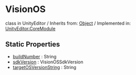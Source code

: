 # VisionOS
class in UnityEditor
 / Inherits from: <a href="https://docs.unity3d.com/6000.0/Documentation/ScriptReference/Object.html">Object</a> / Implemented in: <a href="https://docs.unity3d.com/6000.0/Documentation/ScriptReference/UnityEditor.CoreModule.html">UnityEditor.CoreModule</a>

## Static Properties
- <a href="https://docs.unity3d.com/6000.0/Documentation/ScriptReference/VisionOS-buildNumber.html">buildNumber</a> : String
- <a href="https://docs.unity3d.com/6000.0/Documentation/ScriptReference/VisionOS-sdkVersion.html">sdkVersion</a> : VisionOSSdkVersion
- <a href="https://docs.unity3d.com/6000.0/Documentation/ScriptReference/VisionOS-targetOSVersionString.html">targetOSVersionString</a> : String
